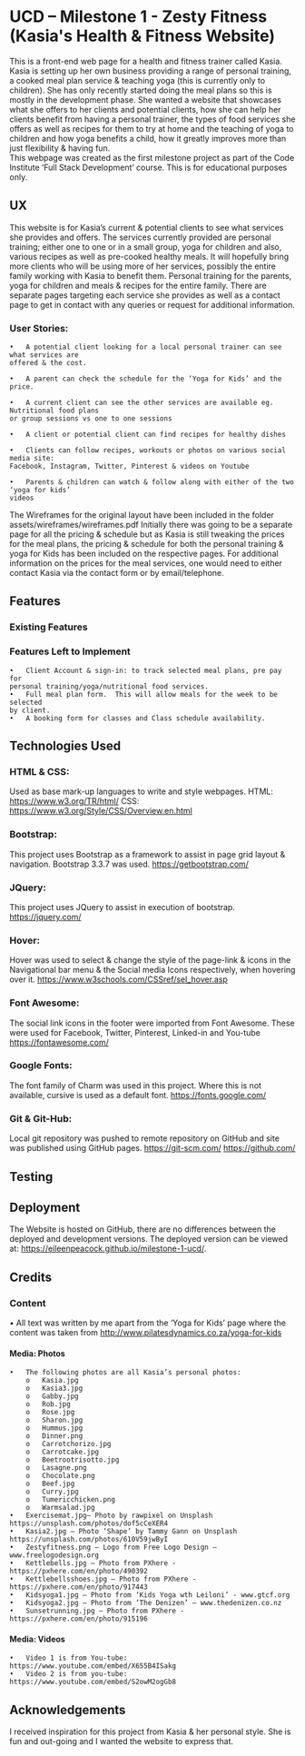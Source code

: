 # UCD – Milestone 1 - Zesty Fitness (Kasia's Health & Fitness Website)

This is a front-end web page for a health and fitness trainer called Kasia.  Kasia is setting up her own business providing a range of personal training, a cooked meal plan service & teaching yoga (this is currently only to children).  She has only recently started doing the meal plans so this is mostly in the development phase. 
She wanted a website that showcases what she offers to her clients and potential clients, how she can help her clients benefit from having a personal trainer, the types of food services she offers as well as recipes for them to try at home and the teaching of yoga to children and how  yoga benefits a child, how it greatly improves more than just flexibility & having fun.  
This webpage was created as the first milestone project as part of the Code Institute ‘Full Stack Development’ course.  This is for educational purposes only.

## UX
This website is for Kasia’s current & potential clients to see what services she provides and offers. The services currently provided are personal training; either one to one or in a small group, yoga for children and also, various recipes as well as pre-cooked healthy meals. 
It will hopefully bring more clients who will be using more of her services, possibly the entire family working with Kasia to benefit them.  Personal training for the parents, yoga for children and meals & recipes for the entire family. 
There are separate pages targeting each service she provides as well as a contact page to get in contact with any queries or request for additional information.  

### User Stories:
	•	A potential client looking for a local personal trainer can see what services are 
	offered & the cost.

	•	A parent can check the schedule for the ‘Yoga for Kids’ and the price.  

	•	A current client can see the other services are available eg. Nutritional food plans 
	or group sessions vs one to one sessions

	•	A client or potential client can find recipes for healthy dishes

	•	Clients can follow recipes, workouts or photos on various social media site: 
	Facebook, Instagram, Twitter, Pinterest & videos on Youtube

	•	Parents & children can watch & follow along with either of the two ‘yoga for kids’ 
	videos

The Wireframes for the original layout have been included in the folder assets/wireframes/wireframes.pdf
Initially there was going to be a separate page for all the pricing & schedule but as Kasia is still tweaking the prices for the meal plans, the pricing & schedule for both the personal training & yoga for Kids has been included on the respective pages.  For additional information on the prices for the meal services, one would need to either contact Kasia via the contact form or by email/telephone.  

## Features

### Existing Features

### Features Left to Implement
	•	Client Account & sign-in: to track selected meal plans, pre pay for 
	personal training/yoga/nutritional food services.
	•	Full meal plan form.  This will allow meals for the week to be selected 
	by client.
	•	A booking form for classes and Class schedule availability.

## Technologies Used

### HTML & CSS: 
Used as base mark-up languages to write and style webpages. 
HTML: https://www.w3.org/TR/html/ 
CSS: https://www.w3.org/Style/CSS/Overview.en.html 

### Bootstrap: 
This project uses Bootstrap as a framework to assist in page grid layout & navigation.  Bootstrap 3.3.7 was used.
https://getbootstrap.com/

### JQuery: 
This project uses JQuery to assist in execution of bootstrap. 
https://jquery.com/

### Hover: 
Hover was used to select & change the style of the page-link & icons in the Navigational bar menu & the Social media Icons respectively, when hovering over it.
https://www.w3schools.com/CSSref/sel_hover.asp

### Font Awesome: 
The social link icons in the footer were imported from Font Awesome.  These were used for Facebook, Twitter, Pinterest, Linked-in and You-tube 
https://fontawesome.com/

### Google Fonts:  
The font family of Charm was used in this project.  Where this is not available, cursive is used as a default font.
https://fonts.google.com/

### Git & Git-Hub: 
Local git repository was pushed to remote repository on GitHub and site was published using GitHub pages. 
https://git-scm.com/ 
https://github.com/

## Testing

## Deployment
The Website is hosted on GitHub, there are no differences between the deployed and development versions.
The deployed version can be viewed at: https://eileenpeacock.github.io/milestone-1-ucd/.

## Credits

### Content
•	All text was written by me apart from the ‘Yoga for Kids’ page where the content was taken from http://www.pilatesdynamics.co.za/yoga-for-kids

#### Media: Photos
	•	The following photos are all Kasia’s personal photos: 
		o	Kasia.jpg
		o	Kasia3.jpg
		o	Gabby.jpg
		o	Rob.jpg
		o	Rose.jpg
		o	Sharon.jpg
		o	Hummus.jpg
		o	Dinner.png
		o	Carrotchorizo.jpg
		o	Carrotcake.jpg
		o	Beetrootrisotto.jpg
		o	Lasagne.png
		o	Chocolate.png
		o	Beef.jpg
		o	Curry.jpg
		o	Tumericchicken.png
		o	Warmsalad.jpg
	•	Exercisemat.jpg– Photo by rawpixel on Unsplash https://unsplash.com/photos/dof5cCeXER4
	•	Kasia2.jpg – Photo ‘Shape’ by Tammy Gann on Unsplash https://unsplash.com/photos/610V59jwByI
	•	Zestyfitness.png – Logo from Free Logo Design – www.freelogodesign.org
	•	Kettlebells.jpg – Photo from PXhere - https://pxhere.com/en/photo/490392
	•	Kettlebellsshoes.jpg – Photo from PXhere - https://pxhere.com/en/photo/917443
	•	Kidsyoga1.jpg – Photo from ‘Kids Yoga wth Leiloni’ - www.gtcf.org
	•	Kidsyoga2.jpg – Photo from ‘The Denizen’ – www.thedenizen.co.nz
	•	Sunsetrunning.jpg – Photo from PXhere - https://pxhere.com/en/photo/915196

#### Media: Videos
	•	Video 1 is from You-tube: https://www.youtube.com/embed/X655B4ISakg
	•	Video 2 is from you-tube: https://www.youtube.com/embed/S2owM2ogGb8
## Acknowledgements
I received inspiration for this project from Kasia & her personal style.  She is fun and out-going and I wanted the website to express that.  




